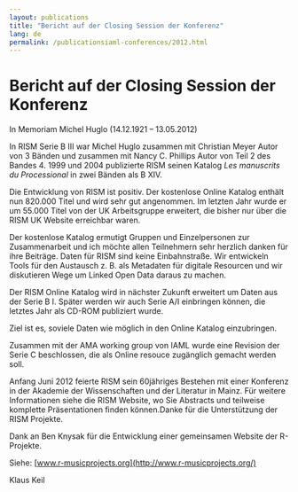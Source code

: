 ```yaml
---
layout: publications
title: "Bericht auf der Closing Session der Konferenz"
lang: de
permalink: /publicationsiaml-conferences/2012.html
---
```


# Bericht auf der Closing Session der Konferenz

In Memoriam Michel Huglo (14.12.1921 – 13.05.2012)

In RISM Serie B III war Michel Huglo zusammen mit Christian Meyer Autor von 3 Bänden und zusammen mit Nancy C. Phillips Autor von Teil 2 des Bandes 4. 1999 und 2004 publizierte RISM seinen Katalog _Les manuscrits du Processional_ in zwei Bänden als B XIV.

Die Entwicklung von RISM ist positiv. Der kostenlose Online Katalog enthält nun 820.000 Titel und wird sehr gut angenommen. Im letzten Jahr wurde er um 55.000 Titel von der UK Arbeitsgruppe erweitert, die bisher nur über die RISM UK Website erreichbar waren.

Der kostenlose Katalog ermutigt Gruppen und Einzelpersonen zur Zusammenarbeit und ich möchte allen Teilnehmern sehr herzlich danken für ihre Beiträge. Daten für RISM sind keine Einbahnstraße. Wir entwickeln Tools für den Austausch z. B. als Metadaten für digitale Resourcen und wir diskutieren Wege um Linked Open Data daraus zu machen.

Der RISM Online Katalog wird in nächster Zukunft erweitert um Daten aus der Serie B I. Später werden wir auch Serie A/I einbringen können, die letztes Jahr als CD-ROM publiziert wurde.

Ziel ist es, soviele Daten wie möglich in den Online Katalog einzubringen.

Zusammen mit der AMA working group von IAML wurde eine Revision der Serie C beschlossen, die als Online resouce zugänglich gemacht werden soll.

Anfang Juni 2012 feierte RISM sein 60jähriges Bestehen mit einer Konferenz in der Akademie der Wissenschaften und der Literatur in Mainz. Für weitere Informationen siehe die RISM Website, wo Sie Abstracts und teilweise komplette Präsentationen finden können.Danke für die Unterstützung der RISM Projekte.

Dank an Ben Knysak für die Entwicklung einer gemeinsamen Website der R-Projekte.

Siehe: [www.r-musicprojects.org](http://www.r-musicprojects.org/)

Klaus Keil